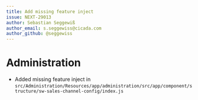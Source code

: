 ```yaml
---
title: Add missing feature inject
issue: NEXT-29013
author: Sebastian Seggewiß
author_email: s.seggewiss@cicada.com
author_github: @seggewiss
---
```

# Administration
* Added missing feature inject in `src/Administration/Resources/app/administration/src/app/component/structure/sw-sales-channel-config/index.js`
